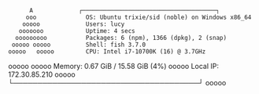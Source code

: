 
          A             ┌──────────────────────────────────────┐
         ooo              OS: Ubuntu trixie/sid (noble) on Windows x86_64
        ooooo             Users: lucy
       ooooooo            Uptime: 4 secs
      ooooooooo           Packages: 6 (npm), 1366 (dpkg), 2 (snap)
     ooooo ooooo          Shell: fish 3.7.0
    ooooo   ooooo         CPU: Intel i7-10700K (16) @ 3.7GHz
   ooooo     ooooo        Memory: 0.67 GiB / 15.58 GiB (4%)
  ooooo  <oooooooo>       Local IP: 172.30.85.210
 ooooo      <oooooo>    └──────────────────────────────────────┘
ooooo          <oooo>
                      
